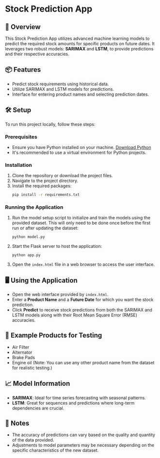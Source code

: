 
# Stock Prediction App

## 🚀 Overview
This Stock Prediction App utilizes advanced machine learning models to predict the required stock amounts for specific products on future dates. It leverages two robust models: **SARIMAX** and **LSTM**, to provide predictions and their respective accuracies.

## 📦 Features
- Predict stock requirements using historical data.
- Utilize SARIMAX and LSTM models for predictions.
- Interface for entering product names and selecting prediction dates.

## 🛠️ Setup
To run this project locally, follow these steps:

### Prerequisites
- Ensure you have Python installed on your machine. [Download Python](https://www.python.org/downloads/)
- It's recommended to use a virtual environment for Python projects.

### Installation
1. Clone the repository or download the project files.
2. Navigate to the project directory.
3. Install the required packages:
   ```bash
   pip install -r requirements.txt
   ```

### Running the Application
1. Run the model setup script to initialize and train the models using the provided dataset. This will only need to be done once before the first run or after updating the dataset:
   ```bash
   python model.py
   ```
2. Start the Flask server to host the application:
   ```bash
   python app.py
   ```
3. Open the `index.html` file in a web browser to access the user interface.

## 🖥️ Using the Application
- Open the web interface provided by `index.html`.
- Enter a **Product Name** and a **Future Date** for which you want the stock prediction.
- Click **Predict** to receive stock predictions from both the SARIMAX and LSTM models along with their Root Mean Square Error (RMSE) accuracies.

## 🧪 Example Products for Testing
- Air Filter
- Alternator
- Brake Pads
- Engine oil
(Note: You can use any other product name from the dataset for realistic testing.)

## 📈 Model Information
- **SARIMAX**: Ideal for time series forecasting with seasonal patterns.
- **LSTM**: Great for sequences and predictions where long-term dependencies are crucial.

## 📝 Notes
- The accuracy of predictions can vary based on the quality and quantity of the data provided.
- Adjustments to model parameters may be necessary depending on the specific characteristics of the new dataset.
